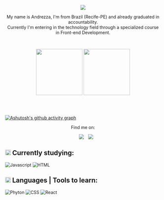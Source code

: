 
<p align="center">  
  <a href="https://git.io/typing-svg"><img src="https://readme-typing-svg.demolab.com?font=Handjet&weight=500&size=40&duration=3000&pause=900&color=FFFFFF&center=true&vCenter=true&width=450&height=70&lines='Hello,+World!';Welcome+to+my+GitHub+profile."></a>
<p align="center">
My name is Andrezza, I'm from Brazil (Recife-PE) and already graduated in accountability.</br>
Currently I'm entering in the technology field through a specialized course in Front-end Development. 
<p align="center">
<br>
<p align="center">  
<img height= "150em" src="https://github-readme-stats-sigma-five.vercel.app/api?username=Andie294&show_icons=true&include_all_commits=true&count_private=true&theme=onedark"/> 
<img height= "150em" src="https://github-readme-stats-sigma-five.vercel.app/api/top-langs/?username=Andie294&theme=onedark"/> </p>

<br>
<br>

[![Ashutosh's github activity graph](https://github-readme-activity-graph.vercel.app/graph?username=Andie294&bg_color=0d1117&color=b34d4d&line=5e9e4c&point=dfdb53&area=true&hide_border=true)](https://github.com/ashutosh00710/github-readme-activity-graph)
<br>
<p align="center">
Find me on:

 <div align="center"  class="icons-social" style="margin-left: 10px;">
        <a style="margin-left: 10px;"  target="_blank" href="https://www.linkedin.com/in/andrezza-silva-a6b891172">
			<img src="https://img.icons8.com/doodle/40/000000/linkedin--v2.png"></a>
        <a style="margin-left: 10px;" target="_blank" href="https://www.instagram.com/andrezzapbs/">
			<img src="https://img.icons8.com/doodle/40/000000/instagram-new--v2.png"></a>
      </div>
</p>

## <img src="https://media2.giphy.com/media/QssGEmpkyEOhBCb7e1/giphy.gif?cid=ecf05e47a0n3gi1bfqntqmob8g9aid1oyj2wr3ds3mg700bl&rid=giphy.gif" width ="18"> Currently studying:<br>

![Javascript](https://img.shields.io/badge/JavaScript-323330?style=for-the-badge&logo=javascript&logoColor=F7DF1E) ![HTML](https://img.shields.io/badge/HTML-239120?style=for-the-badge&logo=html5&logoColor=white)<br>

## <img src="https://media2.giphy.com/media/QssGEmpkyEOhBCb7e1/giphy.gif?cid=ecf05e47a0n3gi1bfqntqmob8g9aid1oyj2wr3ds3mg700bl&rid=giphy.gif" width ="18">  Languages | Tools to learn:<br>

![Phyton](https://img.shields.io/badge/Python-3776AB?style=for-the-badge&logo=python&logoColor=white) ![CSS](https://img.shields.io/badge/CSS-239120?&style=for-the-badge&logo=css3&logoColor=white) ![React](https://img.shields.io/badge/React-20232A?style=for-the-badge&logo=react&logoColor=61DAFB) 
